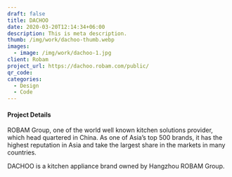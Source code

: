 ```yaml
---
draft: false
title: DACHOO
date: 2020-03-20T12:14:34+06:00
description: This is meta description.
thumb: /img/work/dachoo-thumb.webp
images:
  - image: /img/work/dachoo-1.jpg
client: Robam
project_url: https://dachoo.robam.com/public/
qr_code:
categories:
  - Design
  - Code
---
```


#### Project Details

ROBAM Group, one of the world well known kitchen solutions provider, which head quartered in China. As one of Asia’s top 500 brands, it has the highest reputation in Asia and take the largest share in the markets in many countries.

DACHOO is a kitchen appliance brand owned by Hangzhou ROBAM Group.
